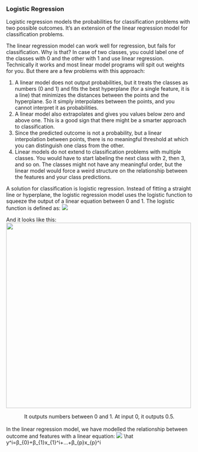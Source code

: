 ### Logistic Regression
Logistic regression models the probabilities for classification problems with two possible outcomes. It’s an extension of the linear regression model for classification problems.   

The linear regression model can work well for regression, but fails for classification. Why is that? In case of two classes, you could label one of the classes with 0 and the other with 1 and use linear regression. Technically it works and most linear model programs will spit out weights for you. But there are a few problems with this approach:
1. A linear model does not output probabilities, but it treats the classes as numbers (0 and 1) and fits the best hyperplane (for a single feature, it is a line) that minimizes the distances between the points and the hyperplane. So it simply interpolates between the points, and you cannot interpret it as probabilities.
2. A linear model also extrapolates and gives you values below zero and above one. This is a good sign that there might be a smarter approach to classification.
3. Since the predicted outcome is not a probability, but a linear interpolation between points, there is no meaningful threshold at which you can distinguish one class from the other.
4. Linear models do not extend to classification problems with multiple classes. You would have to start labeling the next class with 2, then 3, and so on. The classes might not have any meaningful order, but the linear model would force a weird structure on the relationship between the features and your class predictions.   

A solution for classification is logistic regression. Instead of fitting a straight line or hyperplane, the logistic regression model uses the logistic function to squeeze the output of a linear equation between 0 and 1. The logistic function is defined as: <img src="https://render.githubusercontent.com/render/math?math=\sigma(z) = \frac{1}{1%2Be^{-z}}">
 
And it looks like this: <img src="https://christophm.github.io/interpretable-ml-book/images/logistic-function-1.png" width="500"/> <center>It outputs numbers between 0 and 1. At input 0, it outputs 0.5.</center>   
In the linear regression model, we have modelled the relationship between outcome and features with a linear equation: 
<img src="https://render.githubusercontent.com/render/math?math= \hat y^i">
\hat y^i=β_{0}+β_{1}x_{1}^i+…+β_{p}x_{p}^i
